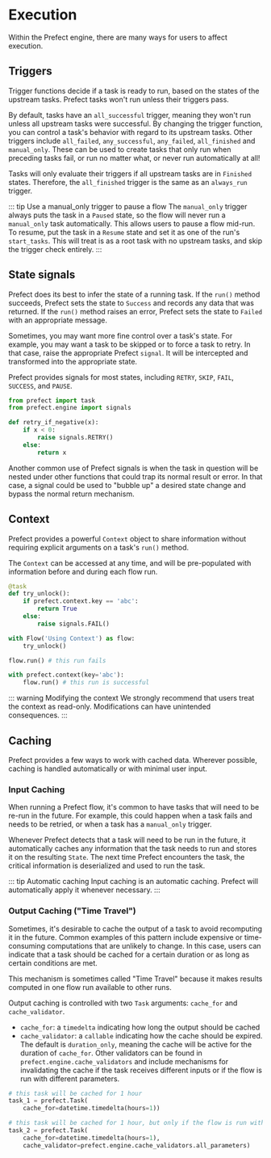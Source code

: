 # Execution

Within the Prefect engine, there are many ways for users to affect execution.

## Triggers

Trigger functions decide if a task is ready to run, based on the states of the upstream tasks. Prefect tasks won't run unless their triggers pass.

By default, tasks have an `all_successful` trigger, meaning they won't run unless all upstream tasks were successful. By changing the trigger function, you can control a task's behavior with regard to its upstream tasks. Other triggers include `all_failed`, `any_successful`, `any_failed`, `all_finished` and `manual_only`. These can be used to create tasks that only run when preceding tasks fail, or run no matter what, or never run automatically at all!

Tasks will only evaluate their triggers if all upstream tasks are in `Finished` states. Therefore, the `all_finished` trigger is the same as an `always_run` trigger.

::: tip Use a manual_only trigger to pause a flow
The `manual_only` trigger always puts the task in a `Paused` state, so the flow will never run a `manual_only` task automatically. This allows users to pause a flow mid-run. To resume, put the task in a `Resume` state and set it as one of the run's `start_tasks`. This will treat is as a root task with no upstream tasks, and skip the trigger check entirely.
:::

## State signals

Prefect does its best to infer the state of a running task. If the `run()` method succeeds, Prefect sets the state to `Success` and records any data that was returned. If the `run()` method raises an error, Prefect sets the state to `Failed` with an appropriate message.

Sometimes, you may want more fine control over a task's state. For example, you may want a task to be skipped or to force a task to retry. In that case, raise the appropriate Prefect `signal`. It will be intercepted and transformed into the appropriate state.

Prefect provides signals for most states, including `RETRY`, `SKIP`, `FAIL`, `SUCCESS`, and `PAUSE`.

```python
from prefect import task
from prefect.engine import signals

def retry_if_negative(x):
    if x < 0:
        raise signals.RETRY()
    else:
        return x
```

Another common use of Prefect signals is when the task in question will be nested under other functions that could trap its normal result or error. In that case, a signal could be used to "bubble up" a desired state change and bypass the normal return mechanism.

## Context

Prefect provides a powerful `Context` object to share information without requiring explicit arguments on a task's `run()` method.

The `Context` can be accessed at any time, and will be pre-populated with information before and during each flow run.

```python
@task
def try_unlock():
    if prefect.context.key == 'abc':
        return True
    else:
        raise signals.FAIL()

with Flow('Using Context') as flow:
    try_unlock()

flow.run() # this run fails

with prefect.context(key='abc'):
    flow.run() # this run is successful
```

::: warning Modifying the context
We strongly recommend that users treat the context as read-only. Modifications can have unintended consequences.
:::

## Caching

Prefect provides a few ways to work with cached data. Wherever possible, caching is handled automatically or with minimal user input.

### Input Caching

When running a Prefect flow, it's common to have tasks that will need to be re-run in the future. For example, this could happen when a task fails and needs to be retried, or when a task has a `manual_only` trigger.

Whenever Prefect detects that a task will need to be run in the future, it automatically caches any information that the task needs to run and stores it on the resulting `State`. The next time Prefect encounters the task, the critical information is deserialized and used to run the task.

::: tip Automatic caching
Input caching is an automatic caching. Prefect will automatically apply it whenever necessary.
:::

### Output Caching ("Time Travel")

Sometimes, it's desirable to cache the output of a task to avoid recomputing it in the future. Common examples of this pattern include expensive or time-consuming computations that are unlikely to change. In this case, users can indicate that a task should be cached for a certain duration or as long as certain conditions are met.

This mechanism is sometimes called "Time Travel" because it makes results computed in one flow run available to other runs.

Output caching is controlled with two `Task` arguments: `cache_for` and `cache_validator`.

- `cache_for`: a `timedelta` indicating how long the output should be cached
- `cache_validator`: a `callable` indicating how the cache should be expired. The default is `duration_only`, meaning the cache will be active for the duration of `cache_for`. Other validators can be found in `prefect.engine.cache_validators` and include mechanisms for invalidating the cache if the task receives different inputs or if the flow is run with different parameters.

```python
# this task will be cached for 1 hour
task_1 = prefect.Task(
    cache_for=datetime.timedelta(hours=1))

# this task will be cached for 1 hour, but only if the flow is run with the same parameters
task_2 = prefect.Task(
    cache_for=datetime.timedelta(hours=1),
    cache_validator=prefect.engine.cache_validators.all_parameters)
```
